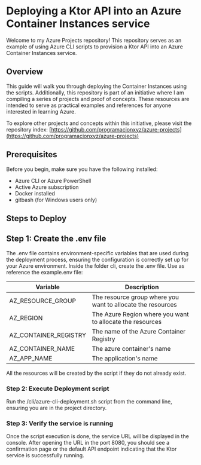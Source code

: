 # Deploying a Ktor API into an Azure Container Instances service

Welcome to my Azure Projects repository! This repository serves as an example of using Azure CLI scripts to provision a Ktor API into an Azure Container Instances service.

## Overview

This guide will walk you through deploying the Container Instances using the scripts. Additionally, this repository is part of an initiative where I am compiling a series of projects and proof of concepts. These resources are intended to serve as practical examples and references for anyone interested in learning Azure.

To explore other projects and concepts within this initiative, please visit the repository index:
[https://github.com/programacionxyz/azure-projects](https://github.com/programacionxyz/azure-projects)

## Prerequisites

Before you begin, make sure you have the following installed:

- Azure CLI or Azure PowerShell
- Active Azure subscription
- Docker installed
- gitbash (for Windows users only)

## Steps to Deploy

## Step 1: Create the .env file

The .env file contains environment-specific variables that are used during the deployment process, ensuring the configuration is correctly set up for your Azure environment. Inside the folder cli, create the .env file. Use as reference the example.env file:

| Variable              | Description                                                 |
| --------------------- | ----------------------------------------------------------- |
| AZ_RESOURCE_GROUP     | The resource group where you want to allocate the resources |
| AZ_REGION             | The Azure Region where you want to allocate the resources   |
| AZ_CONTAINER_REGISTRY | The name of the Azure Container Registry                    |
| AZ_CONTAINER_NAME     | The azure container's name                                  |
| AZ_APP_NAME           | The application's name                                      |

All the resources will be created by the script if they do not already exist.

### Step 2: Execute Deployment script

Run the /cli/azure-cli-deployment.sh script from the command line, ensuring you are in the project directory.

### Step 3: Verify the service is running

Once the script execution is done, the service URL will be displayed in the console.
After opening the URL in the port 8080, you should see a confirmation page or the default API endpoint indicating that the Ktor service is successfully running.
